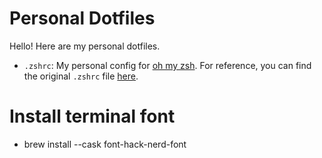 # Personal Dotfiles

Hello! Here are my personal dotfiles.

- `.zshrc`: My personal config for [oh my zsh](https://github.com/ohmyzsh/ohmyzsh). For reference, you can find the original `.zshrc` file [here](https://github.com/ohmyzsh/ohmyzsh/blob/master/templates/zshrc.zsh-template).

# Install terminal font

- brew install --cask font-hack-nerd-font
